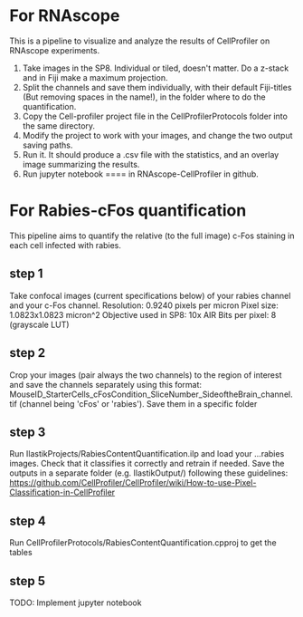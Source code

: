 # For RNAscope

This is a pipeline to visualize and analyze the results of CellProfiler on RNAscope experiments.

1. Take images in the SP8. Individual or tiled, doesn't matter. Do a z-stack and in Fiji make a maximum projection.
2. Split the channels and save them individually, with their default Fiji-titles (But removing spaces in the name!), in the folder where to do the quantification.
3. Copy the Cell-profiler project file in the CellProfilerProtocols folder into the same directory.
4. Modify the project to work with your images, and change the two output saving paths.
5. Run it. It should produce a .csv file with the statistics, and an overlay image summarizing the results.
6. Run jupyter notebook ==== in RNAscope-CellProfiler in github.

# For Rabies-cFos quantification
This pipeline aims to quantify the relative (to the full image) c-Fos staining in each cell infected with rabies.
## step 1
Take confocal images (current specifications below) of your rabies channel and your c-Fos channel.
Resolution:  0.9240 pixels per micron
Pixel size: 1.0823x1.0823 micron^2
Objective used in SP8: 10x AIR
Bits per pixel: 8 (grayscale LUT)
## step 2
Crop your images (pair always the two channels) to the region of interest and save the channels separately using this format:
MouseID_StarterCells_cFosCondition_SliceNumber_SideoftheBrain_channel.tif (channel being 'cFos' or 'rabies').
Save them in a specific folder
## step 3
Run IlastikProjects/RabiesContentQuantification.ilp and load your ...rabies images. Check that it classifies it correctly and retrain if needed. Save the outputs in a separate folder (e.g. IlastikOutput/) following these guidelines: https://github.com/CellProfiler/CellProfiler/wiki/How-to-use-Pixel-Classification-in-CellProfiler
## step 4
Run CellProfilerProtocols/RabiesContentQuantification.cpproj to get the tables
## step 5
TODO: Implement jupyter notebook
